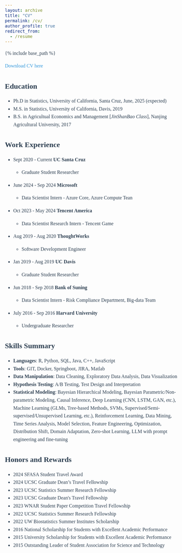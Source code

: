 ```yaml
---
layout: archive
title: "CV"
permalink: /cv/
author_profile: true
redirect_from:
  - /resume
---
```


{% include base_path %}

[Download CV here](http://yuzoeyzhu.github.io/files/Resume_Yu__Zoey__Zhu.pdf)

<style>
body {
    font-family: "Palatino", "Palatino Linotype", "Palatino LT STD", "Book Antiqua", serif;
    font-size: 16px;
    line-height: 1.6;
    color: #2C3E50;
}

h1 {
    font-size: 24px;
    color: #2C3E50;
}

h2 {
    font-size: 20px;
    color: #16A085;
}

h3 {
    font-size: 18px;
    color: #F39C12;
}

p {
    font-size: 16px;
}

a {
    text-decoration: none;  /* 去掉链接下划线 */
    color: #3498DB;         /* 设置链接颜色 */
}

a:hover {
    color: #E74C3C;         /* 鼠标悬停时的颜色 */
}
</style>



Education
======
* Ph.D in Statistics, University of California, Santa Cruz, June, 2025 (expected)
* M.S. in Statistics, University of California, Davis,  2019
* B.S. in Agricultual Economics and Management [_JinShanBao Class_], Nanjing Agricultural University, 2017


Work Experience
======
* Sept 2020 - Current     **UC Santa Cruz**
  * Graduate Student Researcher
  
* June 2024 - Sep 2024     **Microsoft**
  * Data Scientist Intern - Azure Core, Azure Compute Tean
  
* Oct 2023 - May 2024     **Tencent America**
  * Data Scientist Research Intern - Tencent Game

* Aug 2019 - Aug 2020     **ThoughtWorks**
  * Software Development Engineer
 
* Jan 2019 - Aug 2019     **UC Davis**
  * Graduate Student Researcher

* Jun 2018 - Sep 2018     **Bank of Suning**
  * Data Scientist Intern - Risk Compliance Department, Big-data Team

* July 2016 - Sep 2016     **Harvard University**
  * Undergraduate Researcher
  
Skills Summary
======
* **Languages**: R, Python, SQL, Java, C++, JavaScript
* **Tools**: GIT, Docker, Springboot, JIRA, Matlab
* **Data Manipulation**: Data Cleaning, Exploratory Data Analysis, Data Visualization
* **Hypothesis Testing**: A/B Testing, Test Design and Interpretation
* **Statistical Modeling**: Bayesian Hierarchical Modeling, Bayesian Parametric/Non-parametric Modeling, Causal Inference, Deep Learning (CNN, LSTM, GAN, etc.), Machine Learning (GLMs, Tree-based Methods, SVMs, Supervised/Semi-supervised/Unsupervised Learning, etc.), Reinforcement Learning, Data Mining, Time Series Analysis, Model Selection, Feature Engineering, Optimization, Distribution Shift, Domain Adaptation, Zero-shot Learning, LLM with prompt engineering and fine-tuning

Honors and Rewards 
======
* 2024  SFASA Student Travel Award
* 2024  UCSC Graduate Dean’s Travel Fellowship
* 2023  UCSC Statistics Summer Research Fellowship
* 2023  UCSC Graduate Dean's Travel Fellowship
* 2023  WNAR Student Paper Competition Travel Fellowship
* 2022  UCSC Statistics Summer Research Fellowship
* 2022  UW Biostatistics Summer Institutes Scholarship
* 2016  National Scholarship for Students with Excellent Academic Performance
* 2015  University Scholarship for Students with Excellent Academic Performance
* 2015  Outstanding Leader of Student Association for Science and Technology

